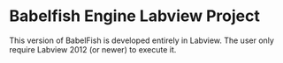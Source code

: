 # Babelfish Engine Labview Project

This version of BabelFish is developed entirely in Labview. The user only require Labview 2012 (or newer) to execute it.  

